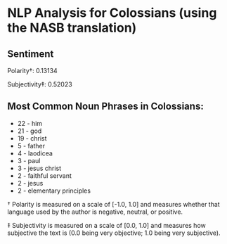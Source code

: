 # NLP Analysis for Colossians (using the NASB translation)

## Sentiment

Polarity†: 0.13134

Subjectivity‡: 0.52023

## Most Common Noun Phrases in Colossians:

 * 22	-  him
 * 21	-  god
 * 19	-  christ
 * 5	-  father
 * 4	-  laodicea
 * 3	-  paul
 * 3	-  jesus christ
 * 2	-  faithful servant
 * 2	-  jesus
 * 2	-  elementary principles


† Polarity is measured on a scale of [-1.0, 1.0] and measures whether that language used by the author is negative, neutral, or positive.

‡ Subjectivity is measured on a scale of [0.0, 1.0] and measures how subjective the text is (0.0 being very objective; 1.0 being very subjective).